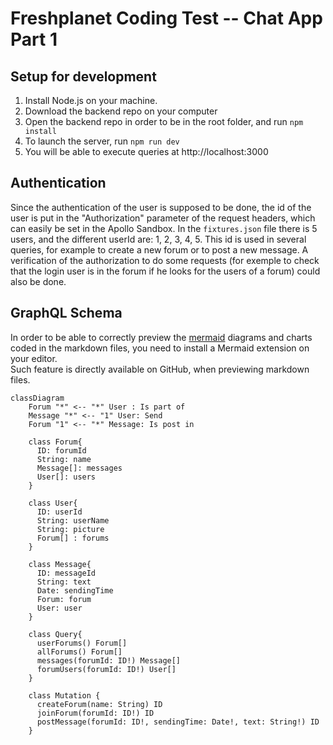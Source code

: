 # Freshplanet Coding Test -- Chat App Part 1

## Setup for development

1. Install Node.js on your machine.
2. Download the backend repo on your computer
3. Open the backend repo in order to be in the root folder, and run `npm install`
4. To launch the server, run `npm run dev`
5. You will be able to execute queries at http://localhost:3000

## Authentication

Since the authentication of the user is supposed to be done, the id of the user is put in the "Authorization" parameter of the request headers, which can easily be set in the Apollo Sandbox. In the `fixtures.json` file there is 5 users, and the different userId are: 1, 2, 3, 4, 5.
This id is used in several queries, for example to create a new forum or to post a new message.
A verification of the authorization to do some requests (for exemple to check that the login user is in the forum if he looks for the users of a forum) could also be done.

## GraphQL Schema

In order to be able to correctly preview the [mermaid](https://mermaid-js.github.io/mermaid/#/) diagrams and charts coded in the markdown files, you need to install a Mermaid extension on your editor. <br>
Such feature is directly available on GitHub, when previewing markdown files.

```mermaid
classDiagram
    Forum "*" <-- "*" User : Is part of
    Message "*" <-- "1" User: Send
    Forum "1" <-- "*" Message: Is post in

    class Forum{
      ID: forumId
      String: name
      Message[]: messages
      User[]: users
    }

    class User{
      ID: userId
      String: userName
      String: picture
      Forum[] : forums
    }

    class Message{
      ID: messageId
      String: text
      Date: sendingTime
      Forum: forum
      User: user
    }

    class Query{
      userForums() Forum[]
      allForums() Forum[]
      messages(forumId: ID!) Message[]
      forumUsers(forumId: ID!) User[]
    }

    class Mutation {
      createForum(name: String) ID
      joinForum(forumId: ID!) ID
      postMessage(forumId: ID!, sendingTime: Date!, text: String!) ID
    }
```
